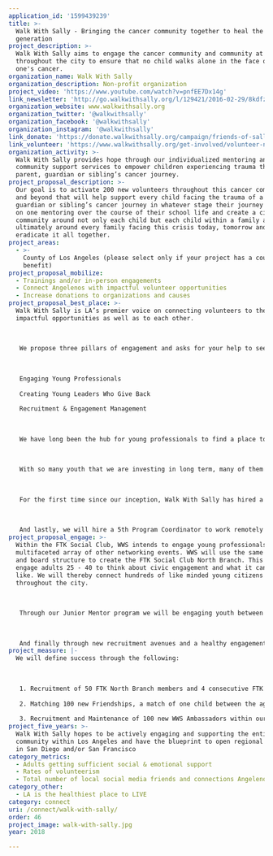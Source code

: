 ```yaml
---
application_id: '1599439239'
title: >-
  Walk With Sally - Bringing the cancer community together to heal the next
  generation
project_description: >-
  Walk With Sally aims to engage the cancer community and community at large
  throughout the city to ensure that no child walks alone in the face of a loved
  one's cancer.
organization_name: Walk With Sally
organization_description: Non-profit organization
project_video: 'https://www.youtube.com/watch?v=pnfEE7Dx14g'
link_newsletter: 'http://go.walkwithsally.org/l/129421/2016-02-29/8kdfz'
organization_website: www.walkwithsally.org
organization_twitter: '@walkwithsally'
organization_facebook: '@walkwithsally'
organization_instagram: '@walkwithsally'
link_donate: 'https://donate.walkwithsally.org/campaign/friends-of-sally/c102536'
link_volunteer: 'https://www.walkwithsally.org/get-involved/volunteer-now/'
organization_activity: >-
  Walk With Sally provides hope through our individualized mentoring and
  community support services to empower children experiencing trauma through a
  parent, guardian or sibling’s cancer journey.
project_proposal_description: >-
  Our goal is to activate 200 new volunteers throughout this cancer community
  and beyond that will help support every child facing the trauma of a parent,
  guardian or sibling’s cancer journey in whatever stage their journey with one
  on one mentoring over the course of their school life and create a circle of
  community around not only each child but each child within a family and
  ultimately around every family facing this crisis today, tomorrow and until we
  eradicate it all together.
project_areas:
  - >-
    County of Los Angeles (please select only if your project has a countywide
    benefit)
project_proposal_mobilize:
  - Trainings and/or in-person engagements
  - Connect Angelenos with impactful volunteer opportunities
  - Increase donations to organizations and causes
project_proposal_best_place: >-
  Walk With Sally is LA’s premier voice on connecting volunteers to the most
  impactful opportunities as well as to each other.
   
   
   
   We propose three pillars of engagement and asks for your help to see them grow across the city!
   
   
   
   Engaging Young Professionals
   
   Creating Young Leaders Who Give Back
   
   Recruitment & Engagement Management
   
   
   
   We have long been the hub for young professionals to find a place to give back while connecting to a network of like-minded individuals. With the new FTK Social Club or our For The Kids Young and Young at heart professionals group that was recently formalized, we have created a community service platform in which these young volunteers can give of themselves and become a resource for other young professionals as well as the organization as a whole. Membership in FTK requires a minimum of 15 hours of volunteer service to WWS within the year and in exchange they receive networking events and speaker series aimed at the issues they care most about. They have their own governing board and create their own content and events! It is a unique formula that crosses all ages and creates a regular stream of volunteers for the organization. With this working model, we aim to replicate FTK in another part of the city.
   
   
   
   With so many youth that we are investing in long term, many of them find are looking for something that can help guide them into secondary education and civic engagement. WWS heard the call and created our Junior Mentors Program, Mentees ages 14 — 17 that are ready to begin their path towards volunteerism and leadership. This group also agrees to a certain amount of minimum volunteer hours at WWS’s Friendship Activities or Fundraisers and in return they receive curated content from Advisory Board, FTK and other resources as well as special opportunities and a chance at not only WWS’s Fred’ Future Young Leaders Scholarship but also other community scholarships within our Hub of resources.
   
   
   
   For the first time since our inception, Walk With Sally has hired a Volunteer Recruitment and Manager to specifically create the pathways to engagement for prospective volunteers through Walk With Sally. While the pathway to find our beneficiaries is predominantly and clearly 85% through our schools, the one to find the many mentors we need to fulfill the need in the city is not. Therefore, this person’s responsibilities include searching for opportunities to find and recruit not only WWS mentors but also WWS Ambassadors that can help WWS leverage growth much faster than we can relying solely on our own internal resources by attending Outreach events when a staff person cannot, or volunteering for one of our special events committees, or Friendship Activities where they are able to interact directly with our Mentees.
   
   
   
   And lastly, we will hire a 5th Program Coordinator to work remotely and along side our current Program Dept. in order to expand these as well as our mentoring program throughout DTLA, East LA, The Valley, Pasadena and beyond
project_proposal_engage: >-
  Within the FTK Social Club, WWS intends to engage young professionals within a
  multifaceted array of other networking events. WWS will use the same bylaws
  and board structure to create the FTK Social Club North Branch. This will
  engage adults 25 - 40 to think about civic engagement and what it can look
  like. We will thereby connect hundreds of like minded young citizens
  throughout the city.
   
   
   
   Through our Junior Mentor program we will be engaging youth between the ages of 14-17 impacted by a parent, guardian or sibling's cancer not only through their own one on one mentoring but also through a series of volunteer activities. In addition, we will be exposing them to opportunities, bonding them closer to each other, and training them to be leaders within our city.
   
   
   
   And finally through new recruitment avenues and a healthy engagement system we will be connecting volunteers of all ages and paths of life with each other and with the children who need them, in every corner of LA!
project_measure: |-
  We will define success through the following:
   
   
   
   1. Recruitment of 50 FTK North Branch members and 4 consecutive FTK events
   
   2. Matching 100 new Friendships, a match of one child between the ages of 7 -17 and one adult who has experienced the trauma of cancer within the areas outlined.
   
   3. Recruitment and Maintenance of 100 new WWS Ambassadors within our database for all outreach and fundraising events.
project_five_years: >-
  Walk With Sally hopes to be actively engaging and supporting the entire cancer
  community within Los Angeles and have the blueprint to open regional offices
  in San Diego and/or San Francisco
category_metrics:
  - Adults getting sufficient social & emotional support
  - Rates of volunteerism
  - Total number of local social media friends and connections Angelenos have
category_other:
  - LA is the healthiest place to LIVE
category: connect
uri: /connect/walk-with-sally/
order: 46
project_image: walk-with-sally.jpg
year: 2018

---
```

